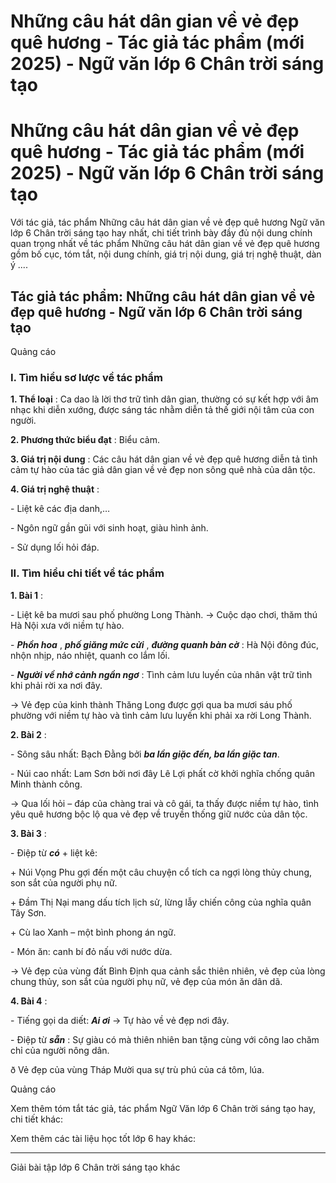 # Những câu hát dân gian về vẻ đẹp quê hương - Tác giả tác phẩm (mới 2025) - Ngữ văn lớp 6 Chân trời sáng tạo

# Những câu hát dân gian về vẻ đẹp quê hương - Tác giả tác phẩm (mới 2025) - Ngữ văn lớp 6 Chân trời sáng tạo

Với tác giả, tác phẩm Những câu hát dân gian về vẻ đẹp quê hương Ngữ văn lớp 6 Chân trời sáng tạo hay nhất, chi tiết trình bày đầy đủ nội dung chính quan trọng nhất về tác phẩm Những câu hát dân gian về vẻ đẹp quê hương gồm bố cục, tóm tắt, nội dung chính, giá trị nội dung, giá trị nghệ thuật, dàn ý ....

## Tác giả tác phẩm: Những câu hát dân gian về vẻ đẹp quê hương - Ngữ văn lớp 6 Chân trời sáng tạo

Quảng cáo

### **I. Tìm hiểu sơ lược về tác phẩm**

**1\. Thể loại** : Ca dao là lời thơ trữ tình dân gian, thường có sự kết hợp với âm nhạc khi diễn xướng, được sáng tác nhằm diễn tả thế giới nội tâm của con người.

**2\. Phương thức biểu đạt** : Biểu cảm.

**3\. Giá trị nội dung** : Các câu hát dân gian về vẻ đẹp quê hương diễn tả tình cảm tự hào của tác giả dân gian về vẻ đẹp non sông quê nhà của dân tộc.

**4\. Giá trị nghệ thuật** : 

\- Liệt kê các địa danh,…

\- Ngôn ngữ gần gũi với sinh hoạt, giàu hình ảnh.

\- Sử dụng lối hỏi đáp.

### **II. Tìm hiểu chi tiết về tác phẩm**

**1\. Bài 1** :

\- Liệt kê ba mươi sau phố phường Long Thành. → Cuộc dạo chơi, thăm thú Hà Nội xưa với niềm tự hào.

\- **_Phồn hoa_** , **_phố giăng mức cửi_** , **_đường quanh bàn cờ_** : Hà Nội đông đúc, nhộn nhịp, náo nhiệt, quanh co lắm lối.

\- **_Người về nhớ cảnh ngần ngơ_** : Tình cảm lưu luyến của nhân vật trữ tình khi phải rời xa nơi đây.

→ Vẻ đẹp của kinh thành Thăng Long được gợi qua ba mươi sáu phố phường với niềm tự hào và tình cảm lưu luyến khi phải xa rời Long Thành.

**2\. Bài 2** :

\- Sông sâu nhất: Bạch Đằng bởi **_ba lần giặc đến, ba lần giặc tan_**.

\- Núi cao nhất: Lam Sơn bởi nơi đây Lê Lợi phất cờ khởi nghĩa chống quân Minh thành công.

→ Qua lối hỏi – đáp của chàng trai và cô gái, ta thấy được niềm tự hào, tình yêu quê hương bộc lộ qua vẻ đẹp về truyền thống giữ nước của dân tộc.

**3\. Bài 3** :

\- Điệp từ **_có_** \+ liệt kê:

\+ Núi Vọng Phu gợi đến một câu chuyện cổ tích ca ngợi lòng thủy chung, son sắt của người phụ nữ.

\+ Đầm Thị Nại mang dấu tích lịch sử, lừng lẫy chiến công của nghĩa quân Tây Sơn.

\+ Cù lao Xanh – một bình phong án ngữ.

\- Món ăn: canh bí đỏ nấu với nước dừa.

→ Vẻ đẹp của vùng đất Bình Định qua cảnh sắc thiên nhiên, vẻ đẹp của lòng chung thủy, son sắt của người phụ nữ, vẻ đẹp của món ăn dân dã.

**4\. Bài 4** :

\- Tiếng gọi da diết: **_Ai ơi_** → Tự hào về vẻ đẹp nơi đây.

\- Điệp từ **_sẵn_** : Sự giàu có mà thiên nhiên ban tặng cùng với công lao chăm chỉ của người nông dân.

ð Vẻ đẹp của vùng Tháp Mười qua sự trù phú của cá tôm, lúa.

Quảng cáo

Xem thêm tóm tắt tác giả, tác phẩm Ngữ Văn lớp 6 Chân trời sáng tạo hay, chi tiết khác:

Xem thêm các tài liệu học tốt lớp 6 hay khác:

* * *

Giải bài tập lớp 6 Chân trời sáng tạo khác
